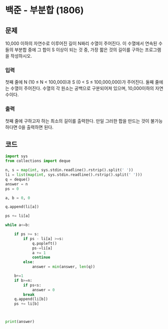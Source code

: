 # 백준 - 부분합 (1806)

## 문제
10,000 이하의 자연수로 이루어진 길이 N짜리 수열이 주어진다. 이 수열에서 연속된 수들의 부분합 중에 그 합이 S 이상이 되는 것 중, 가장 짧은 것의 길이를 구하는 프로그램을 작성하시오.

### 입력
첫째 줄에 N (10 ≤ N < 100,000)과 S (0 < S ≤ 100,000,000)가 주어진다. 둘째 줄에는 수열이 주어진다. 수열의 각 원소는 공백으로 구분되어져 있으며, 10,000이하의 자연수이다.

### 출력
첫째 줄에 구하고자 하는 최소의 길이를 출력한다. 만일 그러한 합을 만드는 것이 불가능하다면 0을 출력하면 된다.


## 코드 
```python
import sys
from collections import deque

n, s = map(int, sys.stdin.readline().rstrip().split(' '))
li = list(map(int, sys.stdin.readline().rstrip().split(' ')))
q = deque()
answer = n
ps = 0

a, b = 0, 0

q.append(li[a])

ps += li[a]

while a<=b:

    if ps >= s:
        if ps - li[a] >=s:
            q.popleft()
            ps-=li[a]
            a += 1
            continue
        else:
            answer = min(answer, len(q))

    b+=1
    if b>=n:
        if ps<s:
            answer = 0
        break
    q.append(li[b])
    ps += li[b]



print(answer)

```
